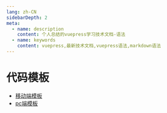 ```yaml
---
lang: zh-CN
sidebarDepth: 2
meta:
  - name: description
    content: 个人总结的vuepress学习技术文档-语法
  - name: keywords
    content: vuepress,最新技术文档,vuepress语法,markdown语法
---
```


# 代码模板

- [移动端模板](https://github.com/zhoubichuan/web-vue3x/tree/template-mobile-vite)
- [pc端模板](https://github.com/zhoubichuan/web-vue3x/tree/template-pc-vite)

